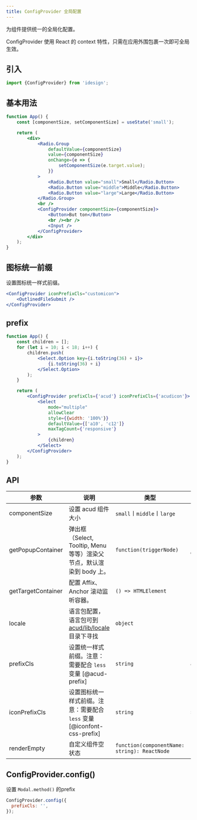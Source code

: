 ```yaml
---
title: ConfigProvider 全局配置
---
```


为组件提供统一的全局化配置。

ConfigProvider 使用 React 的 context 特性，只需在应用外围包裹一次即可全局生效。

## 引入

```js
import {ConfigProvider} from 'idesign';
```

## 基本用法

```jsx live fffx
function App() {
    const [componentSize, setComponentSize] = useState('small');

    return (
        <div>
            <Radio.Group
                defaultValue={componentSize}
                value={componentSize}
                onChange={e => {
                    setComponentSize(e.target.value);
                }}
            >
                <Radio.Button value="small">Small</Radio.Button>
                <Radio.Button value="middle">Middle</Radio.Button>
                <Radio.Button value="large">Large</Radio.Button>
            </Radio.Group>
            <br />
            <ConfigProvider componentSize={componentSize}>
                <Button>But ton</Button>
                <br /><br />
                <Input />
            </ConfigProvider>
        </div>
    );
}
```

## 图标统一前缀

设置图标统一样式前缀。

```jsx live fffx
<ConfigProvider iconPrefixCls="customicon">
    <OutlinedFileSubmit />
</ConfigProvider>
```

## prefix

```jsx live fffx
function App() {
    const children = [];
    for (let i = 10; i < 18; i++) {
        children.push(
            <Select.Option key={i.toString(36) + i}>
                {i.toString(36) + i}
            </Select.Option>
        );
    }

    return (
        <ConfigProvider prefixCls={'acud'} iconPrefixCls={'acudicon'}>
            <Select
                mode="multiple"
                allowClear
                style={{width: '100%'}}
                defaultValue={['a10', 'c12']}
                maxTagCount={'responsive'}
            >
                {children}
            </Select>
        </ConfigProvider>
    );
}
```

## API

| 参数               | 说明                                                                                   | 类型                                         | 默认值                |
| ------------------ | -------------------------------------------------------------------------------------- | -------------------------------------------- | --------------------- |
| componentSize      | 设置 acud 组件大小                                                                     | `small`〡`middle`〡`large`                   | `--`                  |
| getPopupContainer  | 弹出框（Select, Tooltip, Menu 等等）渲染父节点，默认渲染到 body 上。                   | `function(triggerNode)`                      | `() => document.body` |
| getTargetContainer | 配置 Affix、Anchor 滚动监听容器。                                                      | `() => HTMLElement`                          | `() => window`        |
| locale             | 语言包配置，语言包可到 [acud/lib/locale](http://unpkg.com/acud/lib/locale/) 目录下寻找 | `object`                                     | `--`                  |
| prefixCls          | 设置统一样式前缀。注意：需要配合 `less` 变量 [@acud-prefix]                            | `string`                                     | `acud`                |
| iconPrefixCls      | 设置图标统一样式前缀。注意：需要配合 `less` 变量 [@iconfont-css-prefix]                | `string`                                     | `${prefixCls}icon`    |
| renderEmpty        | 自定义组件空状态                                                                       | `function(componentName: string): ReactNode` | `--`                  |

## ConfigProvider.config()

设置 `Modal.method()` 的prefix

```js
ConfigProvider.config({
  prefixCls: '',
});
```
